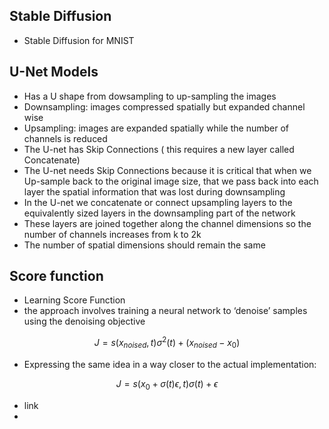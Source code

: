 ## Stable Diffusion

* Stable Diffusion for MNIST

## U-Net Models

* Has a U shape from dowsampling to up-sampling the images
* Downsampling: images compressed spatially but expanded channel wise
* Upsampling: images are expanded spatially while the number of channels is reduced
* The U-net has Skip Connections ( this requires a new layer called Concatenate)
* The U-net needs Skip Connections because it is critical that when we Up-sample back to the original image size, that we pass back into each layer the spatial information that was lost during downsampling
* In the U-net we concatenate or connect upsampling layers to the equivalently sized layers in the downsampling part of the network
* These layers are joined together along the channel dimensions so the number of channels increases from k to 2k
* The number of spatial dimensions should remain the same

## Score function

* Learning Score Function
* the approach involves training a neural network to ‘denoise’ samples using the denoising objective

$$
    J = s( x_{ noised }, t  )  \sigma^2(t) + ( x_{noised} - x_{0})
$$

* Expressing the same idea in a way closer to the actual implementation:

$$
    J = s( x_{ 0 }  + \sigma(t) \epsilon, t )  \sigma(t) + \epsilon
$$
  
* link
* 
